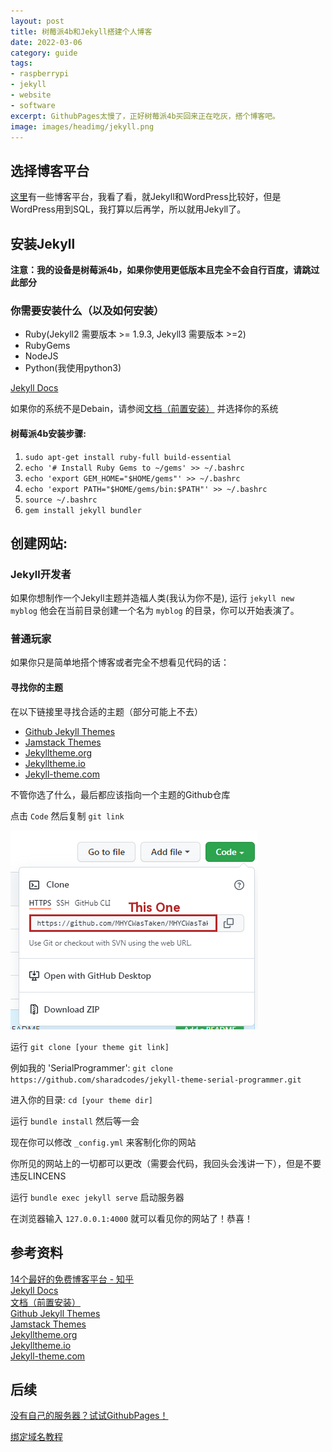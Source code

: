 ```yaml
---
layout: post
title: 树莓派4b和Jekyll搭建个人博客
date: 2022-03-06
category: guide
tags: 
- raspberrypi
- jekyll
- website
- software
excerpt: GithubPages太慢了，正好树莓派4b买回来正在吃灰，搭个博客吧。
image: images/headimg/jekyll.png
---
```


## 选择博客平台

[这里](https://zhuanlan.zhihu.com/p/25280413)有一些博客平台，我看了看，就Jekyll和WordPress比较好，但是WordPress用到SQL，我打算以后再学，所以就用Jekyll了。

## 安装Jekyll

**注意：我的设备是树莓派4b，如果你使用更低版本且完全不会自行百度，请跳过此部分**

### 你需要安装什么（以及如何安装）

- Ruby(Jekyll2 需要版本 >= 1.9.3, Jekyll3 需要版本 >=2)
- RubyGems
- NodeJS
- Python(我使用python3)

[Jekyll Docs](https://jekyllcn.com/docs/)

如果你的系统不是Debain，请参阅[文档（前置安装）](https://jekyllrb.com/docs/installation/) 并选择你的系统

#### 树莓派4b安装步骤:

1. ``sudo apt-get install ruby-full build-essential``
2. ``echo '# Install Ruby Gems to ~/gems' >> ~/.bashrc``
3. ``echo 'export GEM_HOME="$HOME/gems"' >> ~/.bashrc``
4. ``echo 'export PATH="$HOME/gems/bin:$PATH"' >> ~/.bashrc``
5. ``source ~/.bashrc``
6. ``gem install jekyll bundler``

## 创建网站:

### Jekyll开发者

如果你想制作一个Jekyll主题并造福人类(我认为你不是), 运行 ``jekyll new myblog`` 他会在当前目录创建一个名为 `myblog` 的目录，你可以开始表演了。

### 普通玩家

如果你只是简单地搭个博客或者完全不想看见代码的话：

#### 寻找你的主题

在以下链接里寻找合适的主题（部分可能上不去）

- [Github Jekyll Themes](https://github.com/topics/jekyll-theme)
- [Jamstack Themes](https://jamstackthemes.dev/ssg/jekyll/)
- [Jekylltheme.org](http://jekyllthemes.org/)
- [Jekylltheme.io](https://jekyllthemes.io/)
- [Jekyll-theme.com](https://jekyll-themes.com/)

不管你选了什么，最后都应该指向一个主题的Github仓库

点击 `Code`  然后复制 `git link`

![复制这个链接(点击查看图片)](/images/post/2022-03-06-01.png)

运行 ``git clone [your theme git link]``

例如我的 'SerialProgrammer':
 `git clone https://github.com/sharadcodes/jekyll-theme-serial-programmer.git`

进入你的目录: `cd [your theme dir]`

运行 `bundle install` 然后等一会

现在你可以修改 `_config.yml` 来客制化你的网站

你所见的网站上的一切都可以更改（需要会代码，我回头会浅讲一下），但是不要违反LINCENS

运行 `bundle exec jekyll serve` 启动服务器

在浏览器输入 `127.0.0.1:4000` 就可以看见你的网站了！恭喜！

## 参考资料

[14个最好的免费博客平台 - 知乎](https://zhuanlan.zhihu.com/p/25280413)  
[Jekyll Docs](https://jekyllcn.com/docs/)  
[文档（前置安装）](https://jekyllrb.com/docs/installation/)  
[Github Jekyll Themes](https://github.com/topics/jekyll-theme)  
[Jamstack Themes](https://jamstackthemes.dev/ssg/jekyll/)  
[Jekylltheme.org](http://jekyllthemes.org/)  
[Jekylltheme.io](https://jekyllthemes.io/)  
[Jekyll-theme.com](https://jekyll-themes.com/)  

## 后续

[没有自己的服务器？试试GithubPages！](https://mhyc.eu.org/zh/2022-03-06-cn-building-personal-blog-with-jeyll-and-raspberrypi-4b#%E5%AF%BB%E6%89%BE%E4%BD%A0%E7%9A%84%E4%B8%BB%E9%A2%98)

[绑定域名教程](https://mhyc.eu.org/zh/2022-04-22-cn-open-up-your-website)
